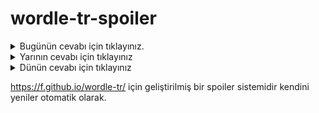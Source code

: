 # wordle-tr-spoiler

<details>
  <summary>Bugünün cevabı için tıklayınız.</summary>
  <br>
    <b> finiş </b>
</details>

<details>
  <summary>Yarının cevabı için tıklayınız</summary>
  <br>
   <b> vakit </b>
</details>

<details>
  <summary>Dünün cevabı için tıklayınız </summary>
  <br>
  <b> lavaş </b>
</details>

https://f.github.io/wordle-tr/ için geliştirilmiş bir spoiler sistemidir kendini yeniler otomatik olarak.

